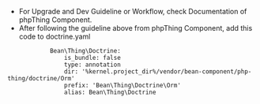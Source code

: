 - For Upgrade and Dev Guideline or Workflow, check Documentation of phpThing Component.
- After following the guideline above from phpThing Component, add this code to doctrine.yaml
```
            Bean\Thing\Doctrine:
                is_bundle: false
                type: annotation
                dir: '%kernel.project_dir%/vendor/bean-component/php-thing/doctrine/Orm'
                prefix: 'Bean\Thing\Doctrine\Orm'
                alias: Bean\Thing\Doctrine
```